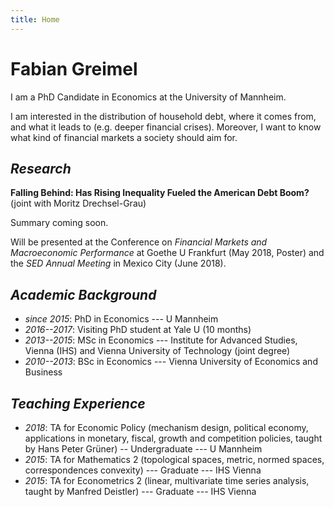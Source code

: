 ```yaml
---
title: Home
---
```


# Fabian Greimel

I am a PhD Candidate in Economics at the University of Mannheim.

I am interested in the distribution of household debt, where it comes from, and what it leads to (e.g. deeper financial crises). Moreover, I want to know what kind of financial markets a society should aim for.


## _Research_

**Falling Behind: Has Rising Inequality Fueled the American Debt Boom?** (joint with Moritz Drechsel-Grau)

Summary coming soon.

Will be presented at the Conference on _Financial Markets and Macroeconomic Performance_ at Goethe U Frankfurt (May 2018, Poster) and the _SED Annual Meeting_ in Mexico City (June 2018).

## _Academic Background_

* _since 2015_: PhD in Economics --- U Mannheim
* _2016--2017_: Visiting PhD student at Yale U (10 months)
* _2013--2015_: MSc in Economics --- Institute for Advanced Studies, Vienna (IHS) and Vienna University of Technology (joint degree)
* _2010--2013_: BSc in Economics --- Vienna University of Economics and Business

## _Teaching Experience_
* _2018_: TA for Economic Policy (mechanism design, political economy, applications in monetary, fiscal, growth and competition policies, taught by Hans Peter Grüner) -- Undergraduate --- U Mannheim
* _2015_: TA for Mathematics 2 (topological spaces, metric, normed spaces, correspondences convexity) --- Graduate --- IHS Vienna
* _2015_: TA for Econometrics 2 (linear, multivariate time series analysis, taught by Manfred Deistler) --- Graduate --- IHS Vienna
